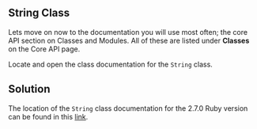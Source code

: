 ## String Class
Lets move on now to the documentation you will use most often; the core API section on Classes and Modules. All of these are listed under **Classes** on the Core API page.

Locate and open the class documentation for the `String` class.

## Solution
The location of the `String` class documentation for the 2.7.0 Ruby version can be found in this [link](https://ruby-doc.org/core-2.7.0/String.html).